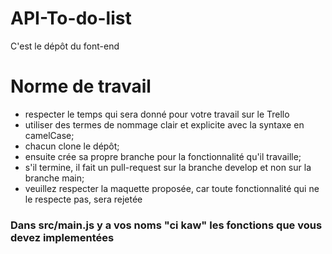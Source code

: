 # API-To-do-list
C'est le dépôt du font-end

# Norme de travail
* respecter le temps qui sera donné pour votre travail sur le Trello
* utiliser des termes de nommage clair et explicite avec la syntaxe en camelCase;
* chacun clone le dépôt;
* ensuite crée sa propre branche pour la fonctionnalité qu'il travaille;
* s'il termine, il fait un pull-request sur la branche develop et non sur la branche main;
* veuillez respecter la maquette proposée, car toute fonctionnalité qui ne le respecte pas, sera rejetée


### Dans src/main.js y a vos noms "ci kaw" les fonctions que vous devez implementées